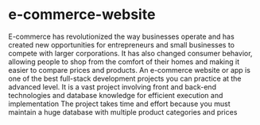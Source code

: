 # e-commerce-website
E-commerce has revolutionized the way businesses operate and has created new opportunities for entrepreneurs and small businesses to compete with larger corporations. It has also changed consumer behavior, allowing people to shop from the comfort of their homes and making it easier to compare prices and products.
An e-commerce website or app is one of the best full-stack development projects you can practice at the advanced level.
It is a vast project involving front and back-end technologies and database knowledge for efficient execution and implementation
The project takes time and effort because you must maintain a huge database with multiple product categories and prices
